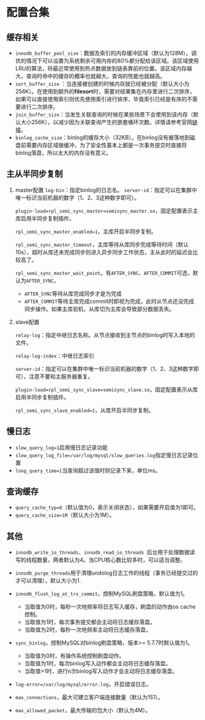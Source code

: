 # 配置合集

## 缓存相关

- `innodb_buffer_pool_size`：数据及索引的内存缓冲区域（默认为128M）。调优的情况下可以设置为系统剩余可用内存的80%都分配给该区域。该区域使用LRU的算法，将最近常使用到热点数据放到链表靠前的位置。该区域内存越大，查询时命中的缓存的概率也就越大，查询的性能也就越高。
- `sort_buffer_size` ：当连接被创建的时候内存就已经被分配（默认大小为256K）。在使用到额外的**filesort**时，需要对结果集在内存里进行二次排序，如果可以直接使用索引则优先使用索引进行排序，毕竟索引已经是有序的不需要进行二次排序。
- `join_buffer_size`：当发生关联查询的时候在某些场景下会使用到该内存（默认大小256K），以减少因为关联查询产生的嵌套循环次数。详情请参考官网[链接](https://dev.mysql.com/doc/refman/5.7/en/nested-loop-joins.html)。
- `binlog_cache_size`：binlog的缓存大小（32KB）。在binlog没有被落地到磁盘前需要内存区域做缓冲，为了安全性基本上都是一次事务提交时直接将binlog落盘，所以太大的内存没有意义。

## 主从半同步复制

1. master配置
   `log-bin`：指定binlog的日志名。
   `server-id`：指定可以在集群中唯一标识当前机器的数字（1、2、3这种数字即可）。

   `plugin-load=rpl_semi_sync_master=semisync_master.so`，固定配置表示主库启用半同步复制插件。

   `rpl_semi_sync_master_enabled=1`，主库开启半同步复制。

   `rpl_semi_sync_master_timeout`，主库等待从库同步完成等待时间（默认10s），超时从库还未完成同步则进入异步同步工作状态，主从此时的延迟会比较高了。

   `rpl_semi_sync_master_wait_point`。有`AFTER_SYNC`、`AFTER_COMMIT`可选，默认为`AFTER_SYNC`。

   - `AFTER_SYNC`等待从库完成同步才是为完成
   - `AFTER_COMMIT`等待主库完成commit时即视为完成，此时从节点还没完成同步操作。如果主库宕机，从库切为主库会导致部分数据丢失。

2. slave配置

   `relay-log`：指定中继日志名称。从节点接收到主节点的binlog时写入本地的文件。

   `relay-log-index`：中继日志索引

   `server-id`：指定可以在集群中唯一标识当前机器的数字（1、2、3这种数字即可），注意不要和主服务器重复。

   `plugin-load=rpl_semi_sync_slave=semisync_slave.so`，固定配置表示从库启用半同步复制插件。

   `rpl_semi_sync_slave_enabled=1`，从库开启半同步复制。

## 慢日志

- `slow_query_log=1`启用慢日志记录功能
- `slow_query_log_file=/var/log/mysql/slow_queries.log`指定慢日志记录位置
- `long_query_time=1`当查询超过该值时则记录下来，单位ms。

## 查询缓存

- `query_cache_typ=0`（默认值为0，表示关闭状态），如果需要开启值为1即可。
- `query_cache_size=1M`（默认大小为1M）。

## 其他

- `innodb_write_io_threads`、`innodb_read_io_threads `后台用于处理数据读写的线程数量，两者默认为4。当CPU核心数比较多时，可以适当调整。
- `innodb_purge_threads`用于清理undolog日志工作的线程（事务已经提交过的才可以清理），默认大小为1.
- `innodb_flush_log_at_trx_commit`，控制MySQL刷盘策略，默认值为1。
  - 当取值为0时，每秒一次地频率将日志写入缓存，刷盘的动作由os cache控制。
  - 当取值为1时，每次事务提交都会主动将日志缓存落盘。
  - 当取值为2时，每秒一次地频率主动将日志缓存落盘。

- `sync_binlog`，控制MySQL对binlog刷盘策略，版本>= 5.7.7时默认值为1。
  - 当取值为0时，有操作系统控制刷盘动作。
  - 当取值为1时，每次binlog写入动作都会主动将日志缓存落盘。
  - 当取值>1时，进行n次binlog写入动作才会主动将日志缓存落盘。
- `log-error=/var/log/mysql/error.log`，开启错误日志。
- `max_connections`，最大可建立客户端连接数量（默认为151）。
- `max_allowed_packet`，最大传输的包大小（默认为4M）。